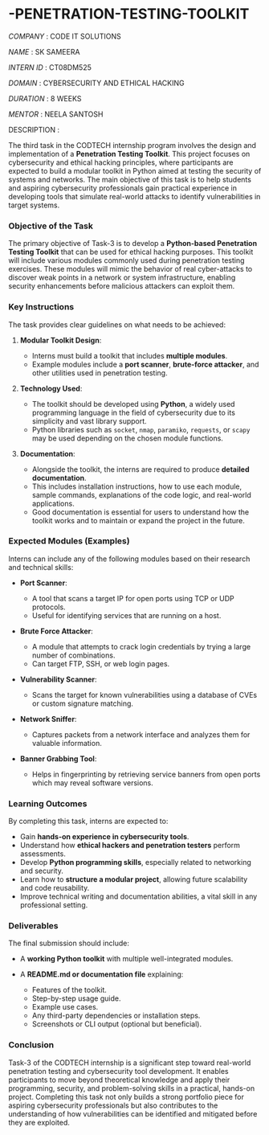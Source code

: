 # -PENETRATION-TESTING-TOOLKIT

*COMPANY* : CODE IT SOLUTIONS

*NAME* : SK SAMEERA

*INTERN ID* : CT08DM525

*DOMAIN* : CYBERSECURITY AND ETHICAL HACKING

*DURATION* : 8 WEEKS

*MENTOR* : NEELA SANTOSH

DESCRIPTION : 

The third task in the CODTECH internship program involves the design and implementation of a **Penetration Testing Toolkit**. This project focuses on cybersecurity and ethical hacking principles, where participants are expected to build a modular toolkit in Python aimed at testing the security of systems and networks. The main objective of this task is to help students and aspiring cybersecurity professionals gain practical experience in developing tools that simulate real-world attacks to identify vulnerabilities in target systems.

### Objective of the Task

The primary objective of Task-3 is to develop a **Python-based Penetration Testing Toolkit** that can be used for ethical hacking purposes. This toolkit will include various modules commonly used during penetration testing exercises. These modules will mimic the behavior of real cyber-attacks to discover weak points in a network or system infrastructure, enabling security enhancements before malicious attackers can exploit them.

### Key Instructions

The task provides clear guidelines on what needs to be achieved:

1. **Modular Toolkit Design**:

   * Interns must build a toolkit that includes **multiple modules**.
   * Example modules include a **port scanner**, **brute-force attacker**, and other utilities used in penetration testing.

2. **Technology Used**:

   * The toolkit should be developed using **Python**, a widely used programming language in the field of cybersecurity due to its simplicity and vast library support.
   * Python libraries such as `socket`, `nmap`, `paramiko`, `requests`, or `scapy` may be used depending on the chosen module functions.

3. **Documentation**:

   * Alongside the toolkit, the interns are required to produce **detailed documentation**.
   * This includes installation instructions, how to use each module, sample commands, explanations of the code logic, and real-world applications.
   * Good documentation is essential for users to understand how the toolkit works and to maintain or expand the project in the future.

### Expected Modules (Examples)

Interns can include any of the following modules based on their research and technical skills:

* **Port Scanner**:

  * A tool that scans a target IP for open ports using TCP or UDP protocols.
  * Useful for identifying services that are running on a host.

* **Brute Force Attacker**:

  * A module that attempts to crack login credentials by trying a large number of combinations.
  * Can target FTP, SSH, or web login pages.

* **Vulnerability Scanner**:

  * Scans the target for known vulnerabilities using a database of CVEs or custom signature matching.

* **Network Sniffer**:

  * Captures packets from a network interface and analyzes them for valuable information.

* **Banner Grabbing Tool**:

  * Helps in fingerprinting by retrieving service banners from open ports which may reveal software versions.

### Learning Outcomes

By completing this task, interns are expected to:

* Gain **hands-on experience in cybersecurity tools**.
* Understand how **ethical hackers and penetration testers** perform assessments.
* Develop **Python programming skills**, especially related to networking and security.
* Learn how to **structure a modular project**, allowing future scalability and code reusability.
* Improve technical writing and documentation abilities, a vital skill in any professional setting.

### Deliverables

The final submission should include:

* A **working Python toolkit** with multiple well-integrated modules.
* A **README.md or documentation file** explaining:

  * Features of the toolkit.
  * Step-by-step usage guide.
  * Example use cases.
  * Any third-party dependencies or installation steps.
  * Screenshots or CLI output (optional but beneficial).

### Conclusion

Task-3 of the CODTECH internship is a significant step toward real-world penetration testing and cybersecurity tool development. It enables participants to move beyond theoretical knowledge and apply their programming, security, and problem-solving skills in a practical, hands-on project. Completing this task not only builds a strong portfolio piece for aspiring cybersecurity professionals but also contributes to the understanding of how vulnerabilities can be identified and mitigated before they are exploited.
